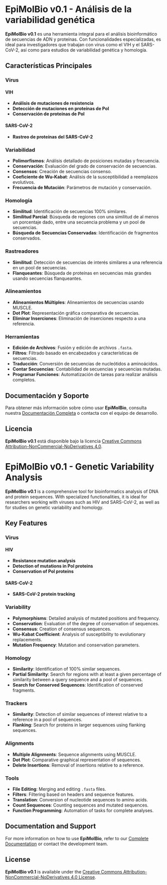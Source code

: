 # EpiMolBio v0.1 - Análisis de la variabilidad genética

**EpiMolBio v0.1** es una herramienta integral para el análisis bioinformático de secuencias de ADN y proteínas. Con funcionalidades especializadas, es ideal para investigadores que trabajan con virus como el VIH y el SARS-CoV-2, así como para estudios de variabilidad genética y homología.

## Características Principales

### Virus

#### VIH

- **Análisis de mutaciones de resistencia**
- **Detección de mutaciones en proteínas de Pol**
- **Conservación de proteínas de Pol**

#### SARS-CoV-2

- **Rastreo de proteínas del SARS-CoV-2**

### Variabilidad

- **Polimorfismos**: Análisis detallado de posiciones mutadas y frecuencia.
- **Conservación**: Evaluación del grado de conservación de secuencias.
- **Consensos**: Creación de secuencias consenso.
- **Coeficiente de Wu-Kabat**: Análisis de la susceptibilidad a reemplazos evolutivos.
- **Frecuencia de Mutación**: Parámetros de mutación y conservación.

### Homología

- **Similitud**: Identificación de secuencias 100% similares.
- **Similitud Parcial**: Búsqueda de regiones con una similitud de al menos un porcentaje dado, entre una secuencia problema y un pool de secuencias.
- **Búsqueda de Secuencias Conservadas**: Identificación de fragmentos conservados.

### Rastreadores

- **Similitud**: Detección de secuencias de interés similares a una referencia en un pool de secuencias.
- **Flanqueantes**: Búsqueda de proteínas en secuencias más grandes usando secuencias flanqueantes.

### Alineamientos

- **Alineamientos Múltiples**: Alineamientos de secuencias usando MUSCLE.
- **Dot Plot**: Representación gráfica comparativa de secuencias.
- **Eliminar Inserciones**: Eliminación de inserciones respecto a una referencia.

### Herramientas

- **Edición de Archivos**: Fusión y edición de archivos `.fasta`.
- **Filtros**: Filtrado basado en encabezados y características de secuencias.
- **Traducción**: Conversión de secuencias de nucleótidos a aminoácidos.
- **Contar Secuencias**: Contabilidad de secuencias y secuencias mutadas.
- **Programar Funciones**: Automatización de tareas para realizar análisis completos.

## Documentación y Soporte

Para obtener más información sobre cómo usar **EpiMolBio**, consulta nuestra [Documentación Completa](https://epimolbio.com/) o contacta con el equipo de desarrollo.

## Licencia

**EpiMolBio v0.1** está disponible bajo la licencia [Creative Commons Attribution-NonCommercial-NoDerivatives 4.0](https://creativecommons.org/licenses/by-nc-nd/4.0/).


# EpiMolBio v0.1 - Genetic Variability Analysis

**EpiMolBio v0.1** is a comprehensive tool for bioinformatics analysis of DNA and protein sequences. With specialized functionalities, it is ideal for researchers working with viruses such as HIV and SARS-CoV-2, as well as for studies on genetic variability and homology.

## Key Features

### Virus

#### HIV

- **Resistance mutation analysis**
- **Detection of mutations in Pol proteins**
- **Conservation of Pol proteins**

#### SARS-CoV-2

- **SARS-CoV-2 protein tracking**

### Variability

- **Polymorphisms**: Detailed analysis of mutated positions and frequency.
- **Conservation**: Evaluation of the degree of conservation of sequences.
- **Consensus**: Creation of consensus sequences.
- **Wu-Kabat Coefficient**: Analysis of susceptibility to evolutionary replacements.
- **Mutation Frequency**: Mutation and conservation parameters.

### Homology

- **Similarity**: Identification of 100% similar sequences.
- **Partial Similarity**: Search for regions with at least a given percentage of similarity between a query sequence and a pool of sequences.
- **Search for Conserved Sequences**: Identification of conserved fragments.

### Trackers

- **Similarity**: Detection of similar sequences of interest relative to a reference in a pool of sequences.
- **Flanking**: Search for proteins in larger sequences using flanking sequences.

### Alignments

- **Multiple Alignments**: Sequence alignments using MUSCLE.
- **Dot Plot**: Comparative graphical representation of sequences.
- **Delete Insertions**: Removal of insertions relative to a reference.

### Tools

- **File Editing**: Merging and editing `.fasta` files.
- **Filters**: Filtering based on headers and sequence features.
- **Translation**: Conversion of nucleotide sequences to amino acids.
- **Count Sequences**: Counting sequences and mutated sequences.
- **Function Programming**: Automation of tasks for complete analyses.

## Documentation and Support

For more information on how to use **EpiMolBio**, refer to our [Complete Documentation](https://epimolbio.com/) or contact the development team.

## License

**EpiMolBio v0.1** is available under the [Creative Commons Attribution-NonCommercial-NoDerivatives 4.0 License](https://creativecommons.org/licenses/by-nc-nd/4.0/).

